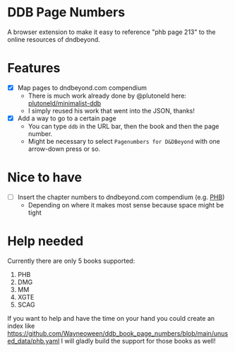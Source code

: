 # DDB Page Numbers

A browser extension to make it easy to reference "phb page 213" to the online resources of dndbeyond.

# Features

- [x] Map pages to dndbeyond.com compendium
   - There is much work already done by @plutoneld here: [plutoneld/minimalist-ddb](https://github.com/plutoneld/minimalist-ddb)
   - I simply reused his work that went into the JSON, thanks!
- [x] Add a way to go to a certain page
   - You can type `ddb` in the URL bar, then the book and then the page number.
   - Might be necessary to select `Pagenumbers for D&DBeyond` with one arrow-down press or so.

# Nice to have

- [ ] Insert the chapter numbers to dndbeyond.com compendium (e.g. [PHB](https://www.dndbeyond.com/sources/phb))
   - Depending on where it makes most sense because space might be tight

# Help needed

Currently there are only 5 books supported:

1. PHB
2. DMG
3. MM
4. XGTE
5. SCAG

If you want to help and have the time on your hand you could create an index like https://github.com/Wayneoween/ddb_book_page_numbers/blob/main/unused_data/phb.yaml I will gladly build the support for those books as well!

